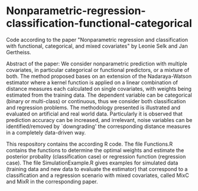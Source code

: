 # Nonparametric-regression-classification-functional-categorical
Code according to the paper "Nonparametric regression and classification with functional, categorical, and mixed covariates" by Leonie Selk and Jan Gertheiss.

Abstract of the paper:
We consider nonparametric prediction with multiple covariates, in particular categorical or functional predictors, or a mixture of both. The method proposed bases on an extension of the Nadaraya-Watson estimator where a kernel function is applied on a linear combination of distance measures each calculated on single covariates, with weights being estimated from the training data. The dependent variable can be categorical (binary or multi-class) or continuous, thus we consider both classification and regression problems. The methodology presented is illustrated and evaluated on artificial and real world data. Particularly it is observed that prediction accuracy can be increased, and irrelevant, noise variables can be identified/removed by `downgrading' the corresponding distance measures in a completely data-driven way.  

This respository contains the according R code. The file Functions.R contains the functions to determine the optimal weights and estimate the posterior probality (classification case) or regression function (regression case). The file SimulationExample.R gives examples for simulated data (training data and new data to evaluate the estimator) that correspond to a classification and a regression scenario with mixed covariates, called MixC and MixR in the corresponding paper.
